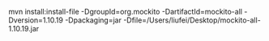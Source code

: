mvn install:install-file -DgroupId=org.mockito -DartifactId=mockito-all -Dversion=1.10.19 -Dpackaging=jar -Dfile=/Users/liufei/Desktop/mockito-all-1.10.19.jar